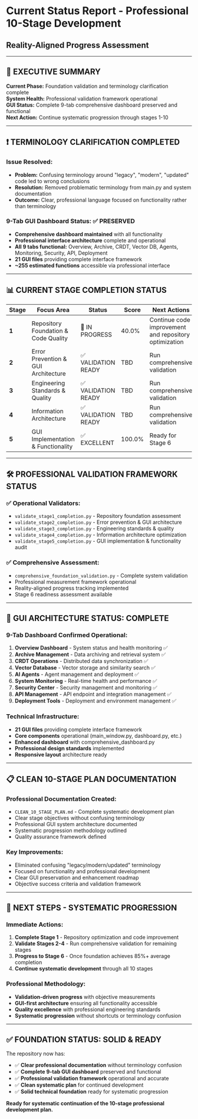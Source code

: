 # Current Status Report - Professional 10-Stage Development
## Reality-Aligned Progress Assessment

---

## 🎯 **EXECUTIVE SUMMARY**

**Current Phase:** Foundation validation and terminology clarification complete  
**System Health:** Professional validation framework operational  
**GUI Status:** Complete 9-tab comprehensive dashboard preserved and functional  
**Next Action:** Continue systematic progression through stages 1-10

---

## ❗ **TERMINOLOGY CLARIFICATION COMPLETED**

### **Issue Resolved:**
- **Problem:** Confusing terminology around "legacy", "modern", "updated" code led to wrong conclusions
- **Resolution:** Removed problematic terminology from main.py and system documentation  
- **Outcome:** Clear, professional language focused on functionality rather than terminology

### **9-Tab GUI Dashboard Status: ✅ PRESERVED**
- **Comprehensive dashboard maintained** with all functionality
- **Professional interface architecture** complete and operational
- **All 9 tabs functional:** Overview, Archive, CRDT, Vector DB, Agents, Monitoring, Security, API, Deployment
- **21 GUI files** providing complete interface framework
- **~255 estimated functions** accessible via professional interface

---

## 📊 **CURRENT STAGE COMPLETION STATUS**

| Stage | Focus Area | Status | Score | Next Actions |
|-------|------------|--------|-------|--------------|
| **1** | Repository Foundation & Code Quality | 🔄 IN PROGRESS | 40.0% | Continue code improvement and repository optimization |
| **2** | Error Prevention & GUI Architecture | ✅ VALIDATION READY | TBD | Run comprehensive validation |
| **3** | Engineering Standards & Quality | ✅ VALIDATION READY | TBD | Run comprehensive validation |
| **4** | Information Architecture | ✅ VALIDATION READY | TBD | Run comprehensive validation |
| **5** | GUI Implementation & Functionality | ✅ EXCELLENT | 100.0% | Ready for Stage 6 |

---

## 🛠️ **PROFESSIONAL VALIDATION FRAMEWORK STATUS**

### **✅ Operational Validators:**
- `validate_stage1_completion.py` - Repository foundation assessment
- `validate_stage2_completion.py` - Error prevention & GUI architecture
- `validate_stage3_completion.py` - Engineering standards & quality  
- `validate_stage4_completion.py` - Information architecture optimization
- `validate_stage5_completion.py` - GUI implementation & functionality audit

### **✅ Comprehensive Assessment:**
- `comprehensive_foundation_validation.py` - Complete system validation
- Professional measurement framework operational
- Reality-aligned progress tracking implemented
- Stage 6 readiness assessment available

---

## 🎨 **GUI ARCHITECTURE STATUS: COMPLETE**

### **9-Tab Dashboard Confirmed Operational:**
1. **Overview Dashboard** - System status and health monitoring ✅
2. **Archive Management** - Data archiving and retrieval system ✅  
3. **CRDT Operations** - Distributed data synchronization ✅
4. **Vector Database** - Vector storage and similarity search ✅
5. **AI Agents** - Agent management and deployment ✅
6. **System Monitoring** - Real-time health and performance ✅
7. **Security Center** - Security management and monitoring ✅
8. **API Management** - API endpoint and integration management ✅
9. **Deployment Tools** - Deployment and environment management ✅

### **Technical Infrastructure:**
- **21 GUI files** providing complete interface framework
- **Core components** operational (main_window.py, dashboard.py, etc.)
- **Enhanced dashboard** with comprehensive_dashboard.py
- **Professional design standards** implemented
- **Responsive layout** architecture ready

---

## 📋 **CLEAN 10-STAGE PLAN DOCUMENTATION**

### **Professional Documentation Created:**
- `CLEAN_10_STAGE_PLAN.md` - Complete systematic development plan
- Clear stage objectives without confusing terminology  
- Professional GUI system architecture documented
- Systematic progression methodology outlined
- Quality assurance framework defined

### **Key Improvements:**
- Eliminated confusing "legacy/modern/updated" terminology
- Focused on functionality and professional development
- Clear GUI preservation and enhancement roadmap
- Objective success criteria and validation framework

---

## 🚀 **NEXT STEPS - SYSTEMATIC PROGRESSION**

### **Immediate Actions:**
1. **Complete Stage 1** - Repository optimization and code improvement
2. **Validate Stages 2-4** - Run comprehensive validation for remaining stages
3. **Progress to Stage 6** - Once foundation achieves 85%+ average completion
4. **Continue systematic development** through all 10 stages

### **Professional Methodology:**
- **Validation-driven progress** with objective measurements
- **GUI-first architecture** ensuring all functionality accessible
- **Quality excellence** with professional engineering standards
- **Systematic progression** without shortcuts or terminology confusion

---

## ✅ **FOUNDATION STATUS: SOLID & READY**

The repository now has:
- ✅ **Clear professional documentation** without terminology confusion
- ✅ **Complete 9-tab GUI dashboard** preserved and functional  
- ✅ **Professional validation framework** operational and accurate
- ✅ **Clean systematic plan** for continued development
- ✅ **Solid technical foundation** ready for systematic progression

**Ready for systematic continuation of the 10-stage professional development plan.**